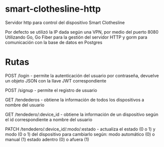 # smart-clothesline-http

Servidor http para control del dispositivo Smart Clothesline

Por defecto se utilizó la IP dada según una VPN, por medio del puerto 8080
Utilizando Go, Go Fiber para la gestión del servidor HTTP y gorm para comunicación con la base de datos en Postgres

# Rutas

POST /login - permite la autenticación del usuario por contraseña, devuelve un objeto JSON con la llave JWT correspondiente

POST /signup - permite el registro de usuario

GET /tendederos - obtiene la información de todos los dispositivos a nombre del usuario

GET /tendedero/:device_id - obtiene la información de un dispositivo según el id correspondiente a nombre del usuario

PATCH /tendedero/:device_id/:modo/:estado - actualiza el estado (0 o 1) y modo (0 o 1) del dispositivo para cambiarlo según:
    modo automático (0) o manual (1)
    estado adentro (0) o afuera (1)


